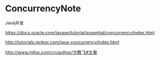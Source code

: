 # ConcurrencyNote
Java并发

https://docs.oracle.com/javase/tutorial/essential/concurrency/index.html

http://tutorials.jenkov.com/java-concurrency/index.html

http://www.infoq.com/cn/author/方腾飞#文章
